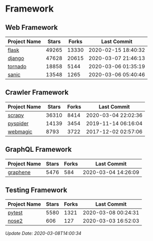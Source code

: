 # Framework

## Web Framework

| Project Name | Stars | Forks | Last Commit |
| ------------ | ----- | ----- | ----------- |
| [flask](https://github.com/pallets/flask) | 49265 | 13330 | 2020-02-15 18:40:32 |
| [django](https://github.com/django/django) | 47628 | 20615 | 2020-03-07 21:46:13 |
| [tornado](https://github.com/tornadoweb/tornado) | 18858 | 5144 | 2020-03-06 01:35:19 |
| [sanic](https://github.com/huge-success/sanic) | 13548 | 1265 | 2020-03-06 05:40:46 |

## Crawler Framework

| Project Name | Stars | Forks | Last Commit |
| ------------ | ----- | ----- | ----------- |
| [scrapy](https://github.com/scrapy/scrapy) | 36310 | 8414 | 2020-03-04 22:02:36 |
| [pyspider](https://github.com/binux/pyspider) | 14139 | 3454 | 2019-11-14 06:16:04 |
| [webmagic](https://github.com/code4craft/webmagic) | 8793 | 3722 | 2017-12-02 02:57:06 |

## GraphQL Framework

| Project Name | Stars | Forks | Last Commit |
| ------------ | ----- | ----- | ----------- |
| [graphene](https://github.com/graphql-python/graphene) | 5476 | 584 | 2020-03-04 14:26:09 |

## Testing Framework

| Project Name | Stars | Forks | Last Commit |
| ------------ | ----- | ----- | ----------- |
| [pytest](https://github.com/pytest-dev/pytest) | 5580 | 1321 | 2020-03-08 00:24:31 |
| [nose2](https://github.com/nose-devs/nose2) | 606 | 127 | 2020-03-03 16:52:03 |

*Update Date: 2020-03-08T14:00:34*